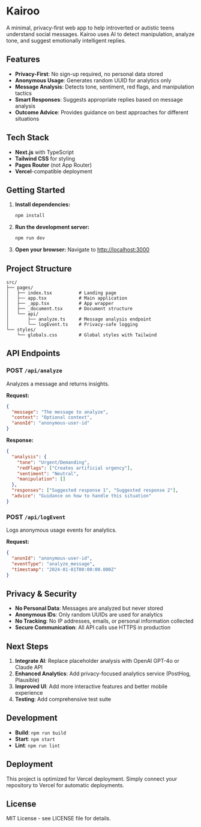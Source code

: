 # Kairoo

A minimal, privacy-first web app to help introverted or autistic teens understand social messages. Kairoo uses AI to detect manipulation, analyze tone, and suggest emotionally intelligent replies.

## Features

- **Privacy-First**: No sign-up required, no personal data stored
- **Anonymous Usage**: Generates random UUID for analytics only
- **Message Analysis**: Detects tone, sentiment, red flags, and manipulation tactics
- **Smart Responses**: Suggests appropriate replies based on message analysis
- **Outcome Advice**: Provides guidance on best approaches for different situations

## Tech Stack

- **Next.js** with TypeScript
- **Tailwind CSS** for styling
- **Pages Router** (not App Router)
- **Vercel**-compatible deployment

## Getting Started

1. **Install dependencies:**
   ```bash
   npm install
   ```

2. **Run the development server:**
   ```bash
   npm run dev
   ```

3. **Open your browser:**
   Navigate to [http://localhost:3000](http://localhost:3000)

## Project Structure

```
src/
├── pages/
│   ├── index.tsx          # Landing page
│   ├── app.tsx            # Main application
│   ├── _app.tsx           # App wrapper
│   ├── _document.tsx      # Document structure
│   └── api/
│       ├── analyze.ts     # Message analysis endpoint
│       └── logEvent.ts    # Privacy-safe logging
└── styles/
    └── globals.css        # Global styles with Tailwind
```

## API Endpoints

### POST `/api/analyze`
Analyzes a message and returns insights.

**Request:**
```json
{
  "message": "The message to analyze",
  "context": "Optional context",
  "anonId": "anonymous-user-id"
}
```

**Response:**
```json
{
  "analysis": {
    "tone": "Urgent/Demanding",
    "redFlags": ["Creates artificial urgency"],
    "sentiment": "Neutral",
    "manipulation": []
  },
  "responses": ["Suggested response 1", "Suggested response 2"],
  "advice": "Guidance on how to handle this situation"
}
```

### POST `/api/logEvent`
Logs anonymous usage events for analytics.

**Request:**
```json
{
  "anonId": "anonymous-user-id",
  "eventType": "analyze_message",
  "timestamp": "2024-01-01T00:00:00.000Z"
}
```

## Privacy & Security

- **No Personal Data**: Messages are analyzed but never stored
- **Anonymous IDs**: Only random UUIDs are used for analytics
- **No Tracking**: No IP addresses, emails, or personal information collected
- **Secure Communication**: All API calls use HTTPS in production

## Next Steps

1. **Integrate AI**: Replace placeholder analysis with OpenAI GPT-4o or Claude API
2. **Enhanced Analytics**: Add privacy-focused analytics service (PostHog, Plausible)
3. **Improved UI**: Add more interactive features and better mobile experience
4. **Testing**: Add comprehensive test suite

## Development

- **Build**: `npm run build`
- **Start**: `npm start`
- **Lint**: `npm run lint`

## Deployment

This project is optimized for Vercel deployment. Simply connect your repository to Vercel for automatic deployments.

## License

MIT License - see LICENSE file for details.
